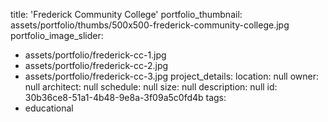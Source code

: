 title: 'Frederick Community College'
portfolio_thumbnail: assets/portfolio/thumbs/500x500-frederick-community-college.jpg
portfolio_image_slider:
  - assets/portfolio/frederick-cc-1.jpg
  - assets/portfolio/frederick-cc-2.jpg
  - assets/portfolio/frederick-cc-3.jpg
project_details:
  location: null
  owner: null
  architect: null
  schedule: null
  size: null
  description: null
id: 30b36ce8-51a1-4b48-9e8a-3f09a5c0fd4b
tags:
  - educational

